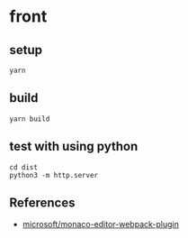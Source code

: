 # front

## setup

```
yarn
```

## build

```
yarn build
```

## test with using python

```
cd dist
python3 -m http.server
```

## References

- [microsoft/monaco-editor-webpack-plugin](https://github.com/microsoft/monaco-editor-webpack-plugin)
